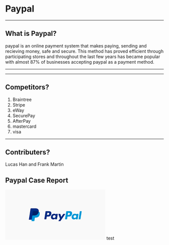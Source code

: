 # Paypal
---

## What is Paypal?
paypal is an online payment system that makes paying, sending and recieving money, safe and secure. This method has proved efficient through participating stores and throughout the last few years has became popular with almost 87% of businesses accepting paypal as a payment method.

---


---
## Competitors?

1. Braintree
2. Stripe
3. eWay
4. SecurePay
5. AfterPay
6. mastercard 
7. visa

---
## Contributers?
Lucas Han and Frank Martin

## Paypal Case Report
![](pp.png)
test
